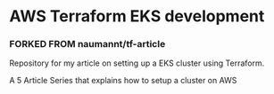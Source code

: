 # AWS Terraform EKS development
### FORKED FROM naumannt/tf-article
Repository for my article on setting up a EKS cluster using Terraform.

A 5 Article Series that explains how to setup a cluster on AWS
